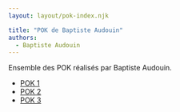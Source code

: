 ```yaml
---
layout: layout/pok-index.njk

title: "POK de Baptiste Audouin"
authors:
  - Baptiste Audouin
---
```


Ensemble des POK réalisés par Baptiste Audouin.

- [POK 1](./temps-1)
- [POK 2](./temps-2)
- [POK 3](./temps-3)
